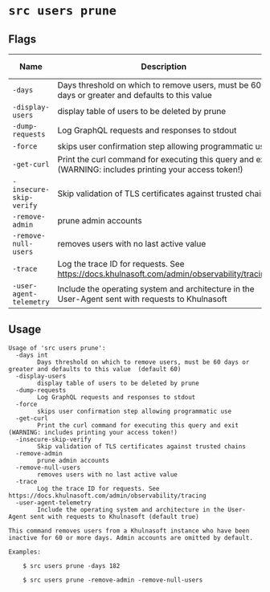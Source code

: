 # `src users prune`


## Flags

| Name | Description | Default Value |
|------|-------------|---------------|
| `-days` | Days threshold on which to remove users, must be 60 days or greater and defaults to this value  | `60` |
| `-display-users` | display table of users to be deleted by prune | `false` |
| `-dump-requests` | Log GraphQL requests and responses to stdout | `false` |
| `-force` | skips user confirmation step allowing programmatic use | `false` |
| `-get-curl` | Print the curl command for executing this query and exit (WARNING: includes printing your access token!) | `false` |
| `-insecure-skip-verify` | Skip validation of TLS certificates against trusted chains | `false` |
| `-remove-admin` | prune admin accounts | `false` |
| `-remove-null-users` | removes users with no last active value | `false` |
| `-trace` | Log the trace ID for requests. See https://docs.khulnasoft.com/admin/observability/tracing | `false` |
| `-user-agent-telemetry` | Include the operating system and architecture in the User-Agent sent with requests to Khulnasoft | `true` |


## Usage

```
Usage of 'src users prune':
  -days int
    	Days threshold on which to remove users, must be 60 days or greater and defaults to this value  (default 60)
  -display-users
    	display table of users to be deleted by prune
  -dump-requests
    	Log GraphQL requests and responses to stdout
  -force
    	skips user confirmation step allowing programmatic use
  -get-curl
    	Print the curl command for executing this query and exit (WARNING: includes printing your access token!)
  -insecure-skip-verify
    	Skip validation of TLS certificates against trusted chains
  -remove-admin
    	prune admin accounts
  -remove-null-users
    	removes users with no last active value
  -trace
    	Log the trace ID for requests. See https://docs.khulnasoft.com/admin/observability/tracing
  -user-agent-telemetry
    	Include the operating system and architecture in the User-Agent sent with requests to Khulnasoft (default true)

This command removes users from a Khulnasoft instance who have been inactive for 60 or more days. Admin accounts are omitted by default.
	
Examples:

	$ src users prune -days 182
	
	$ src users prune -remove-admin -remove-null-users


```
	